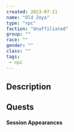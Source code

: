```yaml
---
created: 2023-07-11
name: "Old Zoya"
type: "npc"
faction: "Unaffiliated"
group: ""
race: ""
gender: ""
class: ""
tags:
 - npc
---
```

## Description


## Quests
<!-- QueryToSerialize: TASK FROM "DND - Drakkenheim/Quests" WHERE !completed AND contains(outlinks, [[Old Zoya]]) -->

#### Session Appearances
<!-- QueryToSerialize: LIST FROM [[Old Zoya]] WHERE file.folder = "DND - Drakkenheim/Sessions" -->



